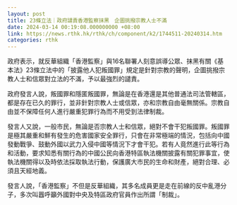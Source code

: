 ```yaml
---
layout: post
title: 23條立法｜政府譴責香港監察抹黑　企圖挑撥宗教人士不滿
date: 2024-03-14 00:19:08.000000000 +08:00
link: https://news.rthk.hk/rthk/ch/component/k2/1744511-20240314.htm
categories: rthk
---
```


政府表示，就反華組織「香港監察」與16名聯署人刻意誤導公眾、抹黑有關《基本法》23條立法中的「披露他人犯叛國罪」規定是針對宗教的聲明，企圖挑撥宗教人士和信眾對立法的不滿，予以最強烈的譴責。

政府發言人說，叛國罪和隱匿叛國罪，無論是在香港還是其他普通法司法管轄區，都是存在已久的罪行，並非針對宗教人士或信眾，亦和宗教自由毫無關係。宗教自由並不保障任何人進行嚴重犯罪行為而不用受到法律制裁。

發言人又說，一般市民，無論是否宗教人士和信眾，絕對不會干犯叛國罪。叛國罪是極其嚴重和鮮有發生的危害國家安全罪行，只會在非常極端的情況，包括向中國發動戰爭、鼓動外國以武力入侵中國等情況下才會干犯。若有人竟然進行此等行為和活動，要求知悉有關行為的中國公民向香港特區執法機關披露有關犯罪事宜，使執法機關得以及時依法採取執法行動，保護廣大市民的生命和財產，絕對合理、必須且天經地義。

發言人說，「香港監察」不但是反華組織，其多名成員更是走在前線的反中亂港分子，多次叫囂呼籲外國對中央及特區政府官員作出所謂「制裁」。
